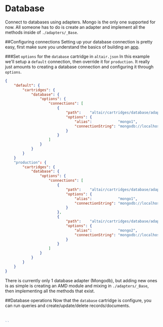 # Database
Connect to databases using adapters. Mongo is the only one supported for now. All someone has to do is create an
adapter and implement all the methods inside of `./adapters/_Base`.

##Configuring connections
Setting up your database connection is pretty easy, first make sure you understand the basics of building an [app](../../../../../docs/app.md).

###Set `options` for the `database` cartridge in `altair.json`
In this example we'll setup a `default` connection, then override it for `production`. It really just amounts to
creating a database connection and configuring it through `options`.
```json
{
    "default": {
        "cartridges": {
            "database": {
                "options": {
                    "connections": [
                        {
                            "path":    "altair/cartridges/database/adapters/Mongodb",
                            "options": {
                                "alias":            "mongo1",
                                "connectionString": "mongodb://localhost/my_database_dev"
                            }
                        }
                    ]
                }
            }
        }
    }
    "production": {
        "cartridges": {
            "database": {
                "options": {
                    "connections": [
                        {
                            "path":    "altair/cartridges/database/adapters/Mongodb",
                            "options": {
                                "alias":            "mongo1",
                                "connectionString": "mongodb://localhost/my_database_prod"
                            }
                        },
                        {
                            "path":    "altair/cartridges/database/adapters/Mongodb",
                            "options": {
                                "alias":            "mongo2",
                                "connectionString": "mongodb://localhost/my_database_dev"
                            }
                        }
                    ]
                }
            }
        }
    }
}
```
There is currently only 1 database adapter (Mongodb), but adding new ones is as simple is creating an AMD module and
 mixing in `./adapters/_Base`, then implementing all the methods that exist.

##Database operations
Now that the `database` cartridge is configure, you can run queries and create/update/delete records/documents.

```js


``